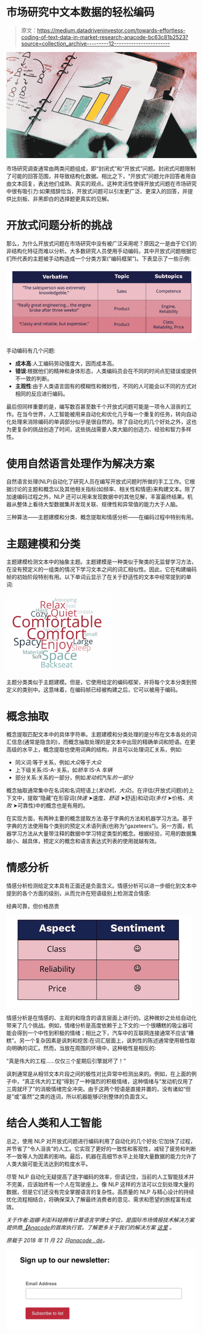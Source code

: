 # 市场研究中文本数据的轻松编码

> 原文：<https://medium.datadriveninvestor.com/towards-effortless-coding-of-text-data-in-market-research-anacode-bc63c81b2523?source=collection_archive---------12----------------------->

![](img/1b58417f4e3687ea6b6c59b52f49f21c.png)

市场研究调查通常由两类问题组成，即“封闭式”和“开放式”问题。封闭式问题限制了可能的回答范围，并导致结构化数据。相比之下，“开放式”问题允许回答者用自由文本回复，表达他们成熟、真实的观点。这种灵活性使得开放式问题在市场研究中很有吸引力:如果措辞恰当，开放式问题可以引发更广泛、更深入的回答，并提供比刻板、非黑即白的选择题更真实的见解。

# 开放式问题分析的挑战

那么，为什么开放式问题在市场研究中没有被广泛采用呢？原因之一是由于它们的非结构化特征而难以分析。大多数研究人员使用手动编码，其中开放式问题根据它们所代表的主题被手动构造成一个分类方案(“编码框架”)。下表显示了一些示例:

![](img/645545859598715d4ea62c44e4f33e96.png)

手动编码有几个问题:

*   **成本高**:人工编码劳动强度大，因而成本高。
*   **错误**:根据他们的精神和身体形态，人类编码员会在不同的时间点犯错误或提供不一致的判断。
*   **主观性**:由于人类语言固有的模糊性和微妙性，不同的人可能会以不同的方式对相同的反应进行编码。

最后但同样重要的是，编写数百甚至数千个开放式问题可能是一项令人沮丧的工作。在当今世界，人工智能被用来自动化和优化几乎每一个重复的任务，转向自动化处理来消除编码的单调部分似乎是很自然的。除了自动化的几个好处之外，这也为更复杂的挑战创造了时间，这些挑战需要人类大脑的创造力、经验和智力多样性。

# 使用自然语言处理作为解决方案

自然语言处理(NLP)自动化了研究人员在编写开放式问题时所做的手工工作。它根据讨论的主题和概念以及其他相关指标(如频率、相关性和情感)来构建文本。除了加速编码过程之外，NLP 还可以用来发现数据中的其他见解，丰富最终结果。机器从整体上看待大型数据集并发现关联、规律性和异常值的能力大于人脑。

三种算法——主题建模和分类、概念提取和情感分析——在编码过程中特别有用。

# 主题建模和分类

主题建模检测文本中的抽象主题。主题建模是一种类似于聚类的无监督学习方法，在没有预定义的一组类的情况下学习文本之间的词汇相似性。因此，它在构建编码帧的初始阶段特别有用。以下单词云显示了在关于舒适性的文本中经常提到的单词:

![](img/2e4e4861f2d91e15f2d179bfd2feedaf.png)

主题分类类似于主题建模。但是，它使用给定的编码框架，并将每个文本分类到预定义的类别中。这意味着，在编码帧已经被构建之后，它可以被用于编码。

# 概念抽取

概念提取匹配文本中的具体字符串。主题建模和分类处理的是分布在文本各处的词汇信息(通常是隐含的)，而概念抽取处理的是文本中出现的精确单词和短语。在更高级的水平上，概念提取也使用词典的结构，并且可以处理词汇关系，例如:

*   同义词:等于关系，例如*大众*等于*大众*
*   上下级关系:IS-A-关系，如*轿车* IS-A *车辆*
*   部分关系:关系的一部分，例如*发动机*汽车*的一部分*

概念抽取通常集中在名词和名词短语上(*发动机，大众*)。在评估(开放式问题)的上下文中，提取“隐藏”在形容词(*快速* ➤速度、*舒适* ➤舒适)和动词(*多付* ➤价格、*失败* ➤可靠性)中的概念也是有用的。

在实现方面，有两种主要的概念提取方法:基于字典的方法和机器学习方法。基于字典的方法使用每个类别的预定义术语列表(也称为“gazeteers”)。另一方面，机器学习方法从大量带注释的数据中学习特定类型的概念。根据经验，可用的数据集越小、越具体，预定义的概念和语言表达式列表的使用就越有效。

# 情感分析

情感分析检测给定文本具有正面还是负面含义。情感分析可以进一步细化到文本中提到的各个方面的级别，从而允许在短语级别上检测混合情感:

经典可靠，但价格昂贵

![](img/1aa463c331647b074075e96fffe44666.png)

情感分析是在情感的、主观的和隐含的语言层面上进行的。这种微妙之处给自动化带来了几个挑战。例如，情绪分析是高度依赖于上下文的:一个很糟糕的吸尘器可能会得到一个中性到积极的情绪；相比之下，汽车中的互联网连接通常不应该“糟糕”。另一个复杂因素是讽刺和挖苦:在词汇层面上，讽刺性的陈述通常使用极性取向明确的词汇。然而，当放在周围的环境中，这种极性是相反的:

“真是伟大的工程……仅仅三个星期后引擎就坏了！”

讽刺通常是从相邻文本片段之间的极性对比异常中检测出来的。例如，在上面的例子中，“真正伟大的工程”得到了一种强烈的积极情绪，这种情绪与“发动机仅用了三周就坏了”的消极情绪完全冲突。由于这两个短语是直接并置的，没有诸如“但是”或“虽然”之类的连词，所以机器能够识别整体的负面含义。

# 结合人类和人工智能

总之，使用 NLP 对开放式问题进行编码利用了自动化的几个好处:它加快了过程，并节省了“令人沮丧”的人工。它实现了更好的一致性和客观性，减轻了疲劳和判断不一致等人为因素的影响。最后，机器在高细节水平上处理大量数据的能力允许了人类大脑可能无法达到的粒度水平。

尽管 NLP 自动化无疑提高了逐字编码的效率，但请记住，当前的人工智能技术并不完美，应该始终有一个人在驾驶座上。像 NLP 这样的方法可以立刻处理大量的数据，但是它们还没有完全掌握语言的复杂性。高质量的 NLP 与精心设计的持续优化流程相结合，将确保深入了解最终消费者的意见、需求和愿望的旅程富有成效。

*关于作者:迦娜·利彭科娃拥有计算语言学博士学位，是国际市场情报技术解决方案提供商*[*【Anacode*](http://www.anacode.de/)*的首席执行官。了解更多关于我们的解决方案* [*这里*](http://anacode.de/products/) *。*

*原载于 2018 年 11 月 22 日*[*anacode . de*](http://anacode.de/towards-effortless-coding-of-text-data-in-market-research/)*。*

[![](img/a3a023695906bd9a3ff22fd9f7a82104.png)](http://eepurl.com/dMvLWY)